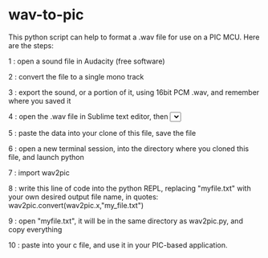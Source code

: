 # wav-to-pic

This python script can help to format a .wav file for use on a PIC MCU.
Here are the steps:

1 : open a sound file in Audacity (free software)

2 : convert the file to a single mono track

3 : export the sound, or a portion of it, using 16bit PCM .wav, and remember where you saved it

4 : open the .wav file in Sublime text editor, then <select all>, and <copy>

5 : paste the data into your clone of this file, save the file

6 : open a new terminal session, <cd> into the directory where you cloned this file, and launch python

7 : import wav2pic

8 : write this line of code into the python REPL, replacing "myfile.txt" with your own desired output file name, in quotes:
  wav2pic.convert(wav2pic.x,"my_file.txt")

9 : open "myfile.txt", it will be in the same directory as wav2pic.py, and copy everything

10 : paste into your c file, and use it in your PIC-based application.
